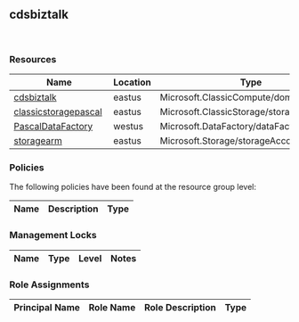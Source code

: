 
## cdsbiztalk 
 
### Resources


| Name | Location | Type |
| --- | --- | --- |
| [cdsbiztalk](cdsbiztalk--333734667.md)  | eastus  | Microsoft.ClassicCompute/domainNames  |
| [classicstoragepascal](classicstoragepascal--326556808.md)  | eastus  | Microsoft.ClassicStorage/storageAccounts  |
| [PascalDataFactory](PascalDataFactory-1254535724.md)  | westus  | Microsoft.DataFactory/dataFactories  |
| [storagearm](storagearm--1722233118.md)  | eastus  | Microsoft.Storage/storageAccounts  |

### Policies
The following policies have been found at the resource group level: 

| Name | Description | Type |
| --- | --- | --- |

### Management Locks


| Name | Type | Level | Notes |
| --- | --- | --- | --- |

### Role Assignments


| Principal Name | Role Name | Role Description | Type |
| --- | --- | --- | --- |
